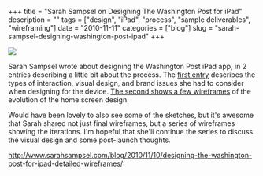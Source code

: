 +++
title = "Sarah Sampsel on Designing The Washington Post for iPad"
description = ""
tags = ["design", "iPad", "process", "sample deliverables", "wireframing"]
date = "2010-11-11"
categories = ["blog"]
slug = "sarah-sampsel-designing-washington-post-ipad"
+++



  <div class="notebook-screenshot"><a href="http://www.sarahsampsel.com/blog/2010/11/10/designing-the-washington-post-for-ipad-detailed-wireframes/"><img src="//media.konigi.com/bluga/wt4cdc1064e10d5_large.jpg"/></a></div><p>Sarah Sampsel wrote about designing the Washington Post iPad app, in 2 entries describing a little bit about the process. The <a href="http://www.sarahsampsel.com/blog/2010/11/08/designing-the-washington-post-app-for-ipad/">first entry</a> describes the types of interaction, visual design, and brand issues she had to consider when designing for the device. <a href="http://www.sarahsampsel.com/blog/2010/11/10/designing-the-washington-post-for-ipad-detailed-wireframes/">The second shows a few wireframes</a> of the evolution of the home screen design.</p>

<p>Would have been lovely to also see some of the sketches, but it's awesome that Sarah shared not just final wireframes, but a series of wireframes showing the iterations. I'm hopeful that she'll continue the series to discuss the visual design and some post-launch thoughts.</p>

    
  <a href="http://www.sarahsampsel.com/blog/2010/11/10/designing-the-washington-post-for-ipad-detailed-wireframes/">http://www.sarahsampsel.com/blog/2010/11/10/designing-the-washington-post-for-ipad-detailed-wireframes/</a>
